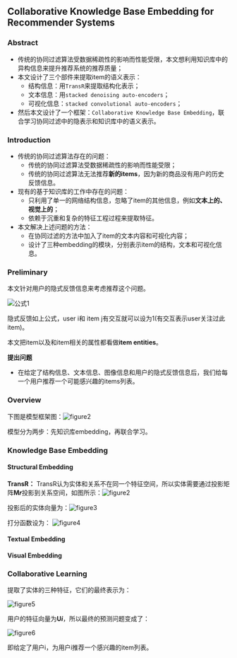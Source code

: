 ## Collaborative Knowledge Base Embedding for Recommender Systems ##

### Abstract ###

* 传统的协同过滤算法受数据稀疏性的影响而性能受限，本文想利用知识库中的异构信息来提升推荐系统的推荐质量；
* 本文设计了三个部件来提取item的语义表示：
	* 结构信息：用`TransR`来提取结构化表示；
	* 文本信息：用`stacked denoising auto-encoders`；
	* 可视化信息：`stacked convolutional auto-encoders`；
* 然后本文设计了一个框架：`Collaborative Knowledge Base Embedding`，联合学习协同过滤中的隐表示和知识库中的语义表示。

### Introduction ###

* 传统的协同过滤算法存在的问题：
	* 传统的协同过滤算法受数据稀疏性的影响而性能受限；
	* 传统的协同过滤算法无法推荐**新的items**，因为新的商品没有用户的历史反馈信息。
* 现有的基于知识库的工作中存在的问题：
	* 只利用了单一的网络结构信息，忽略了item的其他信息，例如**文本上的、视觉上的**；
	* 依赖于沉重和复杂的特征工程过程来提取特征。
* 本文解决上述问题的方法：
	* 在协同过滤的方法中加入了item的文本内容和可视化内容；
	* 设计了三种embedding的模块，分别表示item的结构，文本和可视化信息。


### Preliminary ###

本文针对用户的隐式反馈信息来考虑推荐这个问题。

![公式1](https://raw.githubusercontent.com/paradiser/knowledge-graph-papers/master/knowledge%20graph/KDD/16/images/1.png)

隐式反馈如上公式，user i和 item j有交互就可以设为1(有交互表示user关注过此item)。

本文把item以及和item相关的属性都看做**item entities**。

**提出问题**

* 在给定了结构信息、文本信息、图像信息和用户的隐式反馈信息后，我们给每一个用户推荐一个可能感兴趣的items列表。


### Overview ###

下图是模型框架图：![figure2](https://raw.githubusercontent.com/paradiser/knowledge-graph-papers/master/knowledge%20graph/KDD/16/images/2.png)

模型分为两步：先知识库embedding，再联合学习。

### Knowledge Base Embedding ###

#### Structural Embedding ####

**TransR：**
TransR认为实体和关系不在同一个特征空间，所以实体需要通过投影矩阵**M*****r***投影到关系空间，如图所示：![figure2](https://raw.githubusercontent.com/paradiser/knowledge-graph-papers/master/knowledge%20graph/KDD/16/images/3.png)

投影后的实体向量为：![figure3](https://raw.githubusercontent.com/paradiser/knowledge-graph-papers/master/knowledge%20graph/KDD/16/images/4.png)

打分函数设为： ![figure4](https://raw.githubusercontent.com/paradiser/knowledge-graph-papers/master/knowledge%20graph/KDD/16/images/5.png)

#### Textual Embedding ####

#### Visual Embedding ####

### Collaborative Learning ###

提取了实体的三种特征，它们的最终表示为：

![figure5](https://raw.githubusercontent.com/paradiser/knowledge-graph-papers/master/knowledge%20graph/KDD/16/images/6.png)

用户的特征向量为**U*****i***，所以最终的预测问题变成了：

![figure6](https://raw.githubusercontent.com/paradiser/knowledge-graph-papers/master/knowledge%20graph/KDD/16/images/7.png)

即给定了用户i，为用户i推荐一个感兴趣的item列表。